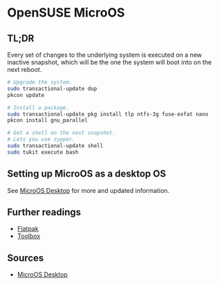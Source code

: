 # OpenSUSE MicroOS

## TL;DR

Every set of changes to the underlying system is executed on a new inactive snapshot, which will be the one the system will boot into on the next reboot.

```sh
# Upgrade the system.
sudo transactional-update dup
pkcon update

# Install a package.
sudo transactional-update pkg install tlp ntfs-3g fuse-exfat nano
pkcon install gnu_parallel

# Get a shell on the next snapshot.
# Lets you use zypper.
sudo transactional-update shell
sudo tukit execute bash
```

## Setting up MicroOS as a desktop OS

See [MicroOS Desktop] for more and updated information.

## Further readings

- [Flatpak]
- [Toolbox]

[flatpak]: flatpak.md
[toolbox]: toolbox.md

## Sources

- [MicroOS Desktop]

[microos desktop]: https://opensuse.github.io/openSUSE-docs-revamped-temp/microos_getting_started/
